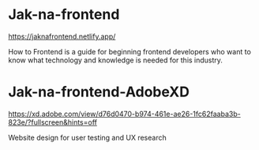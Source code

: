 # Jak-na-frontend
https://jaknafrontend.netlify.app/

How to Frontend is a guide for beginning frontend developers who want to know what technology and knowledge is needed for this industry.

# Jak-na-frontend-AdobeXD
https://xd.adobe.com/view/d76d0470-b974-461e-ae26-1fc62faaba3b-823e/?fullscreen&hints=off

Website design for user testing and UX research
